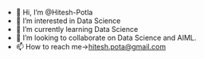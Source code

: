 - 👋 Hi, I’m @Hitesh-Potla
- 👀 I’m interested in Data Science
- 🌱 I’m currently learning Data Science
- 💞️ I’m looking to collaborate on Data Science and AIML.
- 📫 How to reach me->hitesh.pota@gmail.com

<!---
Hitesh-Potla/Hitesh-Potla is a ✨ special ✨ repository because its `README.md` (this file) appears on your GitHub profile.
You can click the Preview link to take a look at your changes.
--->
